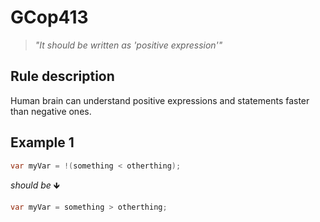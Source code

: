 ﻿# GCop413

> *"It should be written as 'positive expression'"*


## Rule description
Human brain can understand positive expressions and statements faster than negative ones.


## Example 1
```csharp
var myVar = !(something < otherthing);
```
*should be* 🡻

```csharp
var myVar = something > otherthing;
```
 
